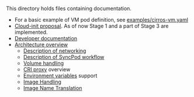 This directory holds files containing documentation.

* For a basic example of VM pod definition, see [examples/cirros-vm.yaml](../examples/cirros-vm.yaml)
* [Cloud-init proposal](cloud-init-data-generation.md).
  As of now Stage 1 and a part of Stage 3 are implemented.
* [Developer documentation](devel/README.md)
* [Architecture overview](architecture.md)
    * [Description of networking](networking.md)
    * [Description of SyncPod workflow](sync-pod-workflow.md)
    * [Volume handling](volumes.md)
    * [CRI proxy](criproxy.md) overview
    * [Environment variables](environment-variables.md) support
    * [Image Handling](images.md)
    * [Image Name Translation](image-name-translation.md)

